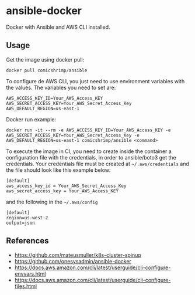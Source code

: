 # ansible-docker

Docker with Ansible and AWS CLI installed.

## Usage

Get the image using docker pull:
  
`docker pull comicshrimp/ansible`

To configure de AWS CLI, you just need to use environment variables with the values. The variables you need to set are:
   
`AWS_ACCESS_KEY_ID=Your_AWS_Access_KEY`  
`AWS_SECRET_ACCESS_KEY=Your_AWS_Secret_Access_Key`  
`AWS_DEFAULT_REGION=us-east-1`

Docker run example:

`docker run -it --rm -e AWS_ACCESS_KEY_ID=Your_AWS_Access_KEY -e AWS_SECRET_ACCESS_KEY=Your_AWS_Secret_Access_Key -e AWS_DEFAULT_REGION=us-east-1 comicshrimp/ansible <command>`

To execute the image in CI, you need to create inside the container a configuration file with the credentials, in order to ansible/boto3 get the credentials.
Your credentials file must be created at `~/.aws/credentials` and the file should look like this example below:  

```
[default]
aws_access_key_id = Your_AWS_Secret_Access_Key
aws_secret_access_key = Your_AWS_Access_KEY
```

and the following in the `~/.aws/config`

```
[default]
region=us-west-2
output=json
```

## References

- https://github.com/mateusmuller/k8s-cluster-spinup
- https://github.com/onesysadmin/ansible-docker
- https://docs.aws.amazon.com/cli/latest/userguide/cli-configure-envvars.html
- https://docs.aws.amazon.com/cli/latest/userguide/cli-configure-files.html
